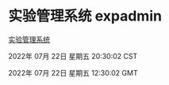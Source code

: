# 实验管理系统 expadmin
[实验管理系统](http://219.139.196.104:56808/expadmin-782313d2-e1b1-4ea7-932e-3a55e6a1a4d0/)

2022年 07月 22日 星期五 20:30:02 CST

2022年 07月 22日 星期五 12:30:02 GMT
